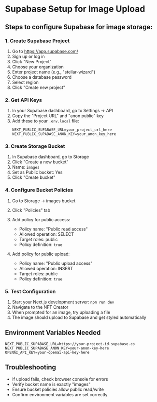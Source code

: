 # Supabase Setup for Image Upload

## Steps to configure Supabase for image storage:

### 1. Create Supabase Project
1. Go to https://app.supabase.com/
2. Sign up or log in
3. Click "New Project"
4. Choose your organization
5. Enter project name (e.g., "stellar-wizard")
6. Choose a database password
7. Select region
8. Click "Create new project"

### 2. Get API Keys
1. In your Supabase dashboard, go to Settings → API
2. Copy the "Project URL" and "anon public" key
3. Add these to your `.env.local` file:
   ```
   NEXT_PUBLIC_SUPABASE_URL=your_project_url_here
   NEXT_PUBLIC_SUPABASE_ANON_KEY=your_anon_key_here
   ```

### 3. Create Storage Bucket
1. In Supabase dashboard, go to Storage
2. Click "Create a new bucket"
3. Name: `images`
4. Set as Public bucket: Yes
5. Click "Create bucket"

### 4. Configure Bucket Policies
1. Go to Storage → images bucket
2. Click "Policies" tab
3. Add policy for public access:
   - Policy name: "Public read access"
   - Allowed operation: SELECT
   - Target roles: public
   - Policy definition: `true`

4. Add policy for public upload:
   - Policy name: "Public upload access"
   - Allowed operation: INSERT
   - Target roles: public
   - Policy definition: `true`

### 5. Test Configuration
1. Start your Next.js development server: `npm run dev`
2. Navigate to the NFT Creator
3. When prompted for an image, try uploading a file
4. The image should upload to Supabase and get styled automatically

## Environment Variables Needed
```
NEXT_PUBLIC_SUPABASE_URL=https://your-project-id.supabase.co
NEXT_PUBLIC_SUPABASE_ANON_KEY=your-anon-key-here
OPENAI_API_KEY=your-openai-api-key-here
```

## Troubleshooting
- If upload fails, check browser console for errors
- Verify bucket name is exactly "images"
- Ensure bucket policies allow public read/write
- Confirm environment variables are set correctly